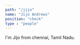 ```yaml
---
path: "/jijo"
name: "Jijo Andrews"
position: "check"
type : "people"
---
```




I'm Jijo from chennai, Tamil Nadu.
